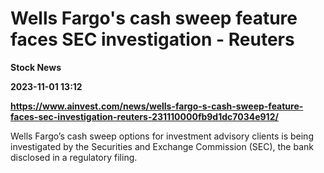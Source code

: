 # Wells Fargo's cash sweep feature faces SEC investigation - Reuters
**Stock News**

**2023-11-01 13:12**

**https://www.ainvest.com/news/wells-fargo-s-cash-sweep-feature-faces-sec-investigation-reuters-231110000fb9d1dc7034e912/**

Wells Fargo’s cash sweep options for investment advisory clients is being investigated by the Securities and Exchange Commission (SEC), the bank disclosed in a regulatory filing.